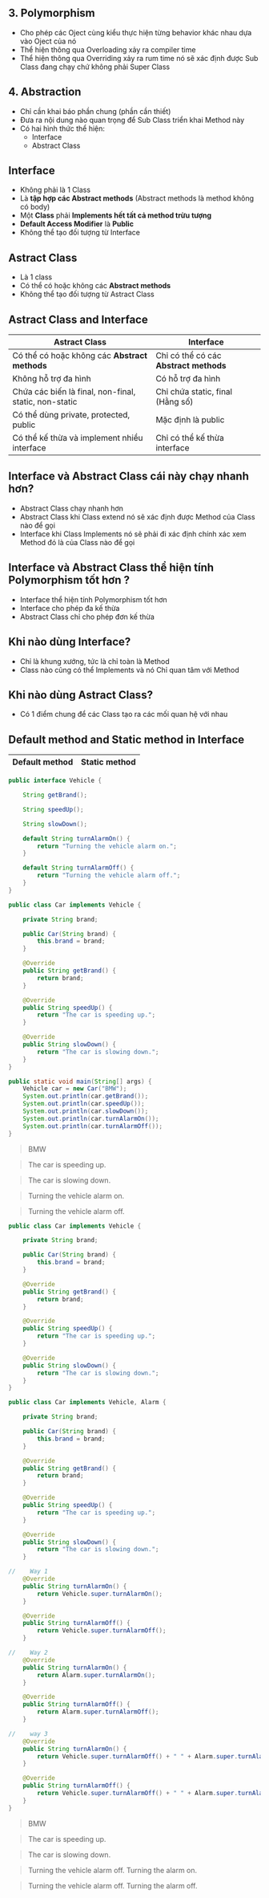 ## 3. Polymorphism

- Cho phép các Oject cùng kiểu thực hiện từng behavior khác nhau dựa vào Oject của nó
- Thể hiện thông qua Overloading xảy ra compiler time
- Thể hiện thông qua Overriding xảy ra rum time nó sẽ xác định được Sub Class đang chạy chứ không phải Super Class

## 4. Abstraction

- Chỉ cần khai báo phần chung (phần cần thiết)
- Đưa ra nội dung nào quan trọng để Sub Class triển khai Method này
- Có hai hình thức thể hiện:
  - Interface
  - Abstract Class

## Interface

- Không phải là 1 Class
- Là **tập hợp các Abstract methods** (Abstract methods là method không có body)
- Một **Class** phải **Implements hết tất cả method trừu tượng**
- **Default Access Modifier** là **Public**
- Không thể tạo đối tượng từ Interface

## Astract Class

- Là 1 class
- Có thể có hoặc không các **Abstract methods**
- Không thể tạo đối tượng từ Astract Class

## Astract Class and Interface

| Astract Class                                         | Interface                              |
| ----------------------------------------------------- | -------------------------------------- |
| Có thể có hoặc không các **Abstract methods**         | Chỉ có thể có các **Abstract methods** |
| Không hỗ trợ đa hình                                  | Có hỗ trợ đa hình                      |
| Chứa các biến là final, non-final, static, non-static | Chỉ chứa static, final (Hằng số)       |
| Có thể dùng private, protected, public                | Mặc định là public                     |
| Có thể kế thừa và implement nhiều interface           | Chỉ có thể kế thừa interface           |

## Interface và Abstract Class cái này chạy nhanh hơn?

- Abstract Class chạy nhanh hơn
- Abstract Class khi Class extend nó sẽ xác định được Method của Class nào để gọi
- Interface khi Class Implements nó sẽ phải đi xác định chính xác xem Method đó là của Class nào để gọi

## Interface và Abstract Class thể hiện tính Polymorphism tốt hơn ?

- Interface thể hiện tính Polymorphism tốt hơn
- Interface cho phép đa kế thừa
- Abstract Class chỉ cho phép đơn kế thừa

## Khi nào dùng Interface?

- Chỉ là khung xướng, tức là chỉ toàn là Method
- Class nào cũng có thể Implements và nó Chỉ quan tâm với Method

## Khi nào dùng Astract Class?

- Có 1 điểm chung để các Class tạo ra các mối quan hệ với nhau

## Default method and Static method in Interface

| Default method | Static method |
| -------------- | ------------- |

```java
public interface Vehicle {

    String getBrand();

    String speedUp();

    String slowDown();

    default String turnAlarmOn() {
        return "Turning the vehicle alarm on.";
    }

    default String turnAlarmOff() {
        return "Turning the vehicle alarm off.";
    }
}
```

```java
public class Car implements Vehicle {

    private String brand;

    public Car(String brand) {
        this.brand = brand;
    }

    @Override
    public String getBrand() {
        return brand;
    }

    @Override
    public String speedUp() {
        return "The car is speeding up.";
    }

    @Override
    public String slowDown() {
        return "The car is slowing down.";
    }
}
```

```java
public static void main(String[] args) {
    Vehicle car = new Car("BMW");
    System.out.println(car.getBrand());
    System.out.println(car.speedUp());
    System.out.println(car.slowDown());
    System.out.println(car.turnAlarmOn());
    System.out.println(car.turnAlarmOff());
}
```

> BMW

> The car is speeding up.

> The car is slowing down.

> Turning the vehicle alarm on.

> Turning the vehicle alarm off.

```java
public class Car implements Vehicle {

    private String brand;

    public Car(String brand) {
        this.brand = brand;
    }

    @Override
    public String getBrand() {
        return brand;
    }

    @Override
    public String speedUp() {
        return "The car is speeding up.";
    }

    @Override
    public String slowDown() {
        return "The car is slowing down.";
    }
}
```

```java
public class Car implements Vehicle, Alarm {

    private String brand;

    public Car(String brand) {
        this.brand = brand;
    }

    @Override
    public String getBrand() {
        return brand;
    }

    @Override
    public String speedUp() {
        return "The car is speeding up.";
    }

    @Override
    public String slowDown() {
        return "The car is slowing down.";
    }

//    Way 1
    @Override
    public String turnAlarmOn() {
        return Vehicle.super.turnAlarmOn();
    }

    @Override
    public String turnAlarmOff() {
        return Vehicle.super.turnAlarmOff();
    }

//    Way 2
    @Override
    public String turnAlarmOn() {
        return Alarm.super.turnAlarmOn();
    }

    @Override
    public String turnAlarmOff() {
        return Alarm.super.turnAlarmOff();
    }

//    way 3
    @Override
    public String turnAlarmOn() {
        return Vehicle.super.turnAlarmOff() + " " + Alarm.super.turnAlarmOn() ;
    }

    @Override
    public String turnAlarmOff() {
        return Vehicle.super.turnAlarmOff() + " " + Alarm.super.turnAlarmOff();
    }
}
```

> BMW

> The car is speeding up.

> The car is slowing down.

> Turning the vehicle alarm off. Turning the alarm on.

> Turning the vehicle alarm off. Turning the alarm off.
